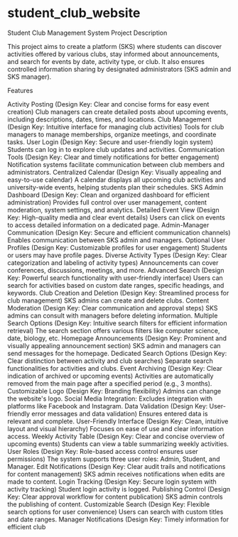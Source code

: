 ﻿# student_club_website

Student Club Management System
Project Description

This project aims to create a platform (SKS) where students can discover activities offered by various clubs, stay informed about announcements, and search for events by date, activity type, or club. It also ensures controlled information sharing by designated administrators (SKS admin and SKS manager).

Features

Activity Posting (Design Key: Clear and concise forms for easy event creation)
Club managers can create detailed posts about upcoming events, including descriptions, dates, times, and locations.
Club Management (Design Key: Intuitive interface for managing club activities)
Tools for club managers to manage memberships, organize meetings, and coordinate tasks.
User Login (Design Key: Secure and user-friendly login system)
Students can log in to explore club updates and activities.
Communication Tools (Design Key: Clear and timely notifications for better engagement)
Notification systems facilitate communication between club members and administrators.
Centralized Calendar (Design Key: Visually appealing and easy-to-use calendar)
A calendar displays all upcoming club activities and university-wide events, helping students plan their schedules.
SKS Admin Dashboard (Design Key: Clean and organized dashboard for efficient administration)
Provides full control over user management, content moderation, system settings, and analytics.
Detailed Event View (Design Key: High-quality media and clear event details)
Users can click on events to access detailed information on a dedicated page.
Admin-Manager Communication (Design Key: Secure and efficient communication channels)
Enables communication between SKS admin and managers.
Optional User Profiles (Design Key: Customizable profiles for user engagement)
Students or users may have profile pages.
Diverse Activity Types (Design Key: Clear categorization and labeling of activity types)
Announcements can cover conferences, discussions, meetings, and more.
Advanced Search (Design Key: Powerful search functionality with user-friendly interface)
Users can search for activities based on custom date ranges, specific headings, and keywords.
Club Creation and Deletion (Design Key: Streamlined process for club management)
SKS admins can create and delete clubs.
Content Moderation (Design Key: Clear communication and approval steps)
SKS admins can consult with managers before deleting information.
Multiple Search Options (Design Key: Intuitive search filters for efficient information retrieval)
The search section offers various filters like computer science, date, biology, etc.
Homepage Announcements (Design Key: Prominent and visually appealing announcement section)
SKS admin and managers can send messages for the homepage.
Dedicated Search Options (Design Key: Clear distinction between activity and club searches)
Separate search functionalities for activities and clubs.
Event Archiving (Design Key: Clear indication of archived or upcoming events)
Activities are automatically removed from the main page after a specified period (e.g., 3 months).
Customizable Logo (Design Key: Branding flexibility)
Admins can change the website's logo.
Social Media Integration: Excludes integration with platforms like Facebook and Instagram.
Data Validation (Design Key: User-friendly error messages and data validation)
Ensures entered data is relevant and complete.
User-Friendly Interface (Design Key: Clean, intuitive layout and visual hierarchy)
Focuses on ease of use and clear information access.
Weekly Activity Table (Design Key: Clear and concise overview of upcoming events)
Students can view a table summarizing weekly activities.
User Roles (Design Key: Role-based access control ensures user permissions)
The system supports three user roles: Admin, Student, and Manager.
Edit Notifications (Design Key: Clear audit trails and notifications for content management)
SKS admin receives notifications when edits are made to content.
Login Tracking (Design Key: Secure login system with activity tracking)
Student login activity is logged.
Publishing Control (Design Key: Clear approval workflow for content publication)
SKS admin controls the publishing of content.
Customizable Search (Design Key: Flexible search options for user convenience)
Users can search with custom titles and date ranges.
Manager Notifications (Design Key: Timely information for efficient club
